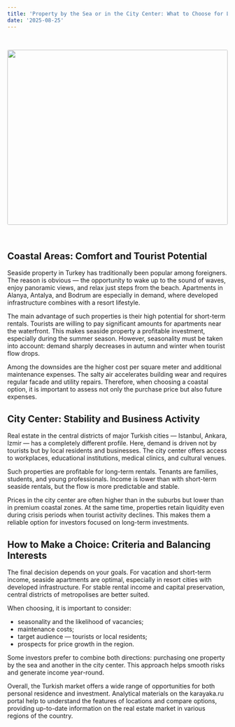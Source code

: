 ```yaml
---
title: 'Property by the Sea or in the City Center: What to Choose for Living and Investment'
date: '2025-08-25'
---
```


<img src="https://karayaka.ru/assets/images/articles/article20.jpg" width=100% height="400" style="object-fit: cover; border-radius: 3px; margin: 30px auto;" />

## Coastal Areas: Comfort and Tourist Potential

Seaside property in Turkey has traditionally been popular among foreigners. The reason is obvious — the opportunity to wake up to the sound of waves, enjoy panoramic views, and relax just steps from the beach. Apartments in Alanya, Antalya, and Bodrum are especially in demand, where developed infrastructure combines with a resort lifestyle.

The main advantage of such properties is their high potential for short-term rentals. Tourists are willing to pay significant amounts for apartments near the waterfront. This makes seaside property a profitable investment, especially during the summer season. However, seasonality must be taken into account: demand sharply decreases in autumn and winter when tourist flow drops.

Among the downsides are the higher cost per square meter and additional maintenance expenses. The salty air accelerates building wear and requires regular facade and utility repairs. Therefore, when choosing a coastal option, it is important to assess not only the purchase price but also future expenses.

## City Center: Stability and Business Activity

Real estate in the central districts of major Turkish cities — Istanbul, Ankara, Izmir — has a completely different profile. Here, demand is driven not by tourists but by local residents and businesses. The city center offers access to workplaces, educational institutions, medical clinics, and cultural venues.

Such properties are profitable for long-term rentals. Tenants are families, students, and young professionals. Income is lower than with short-term seaside rentals, but the flow is more predictable and stable.

Prices in the city center are often higher than in the suburbs but lower than in premium coastal zones. At the same time, properties retain liquidity even during crisis periods when tourist activity declines. This makes them a reliable option for investors focused on long-term investments.

## How to Make a Choice: Criteria and Balancing Interests

The final decision depends on your goals. For vacation and short-term income, seaside apartments are optimal, especially in resort cities with developed infrastructure. For stable rental income and capital preservation, central districts of metropolises are better suited.

When choosing, it is important to consider:

- seasonality and the likelihood of vacancies;
- maintenance costs;
- target audience — tourists or local residents;
- prospects for price growth in the region.

Some investors prefer to combine both directions: purchasing one property by the sea and another in the city center. This approach helps smooth risks and generate income year-round.

Overall, the Turkish market offers a wide range of opportunities for both personal residence and investment. Analytical materials on the karayaka.ru portal help to understand the features of locations and compare options, providing up-to-date information on the real estate market in various regions of the country.
